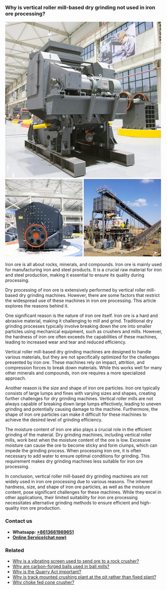 <h3>Why is vertical roller mill-based dry grinding not used in iron ore processing?</h3><img src='1701671444.jpg' alt=''><p>Iron ore is all about rocks, minerals, and compounds. Iron ore is mainly used for manufacturing iron and steel products. It is a crucial raw material for iron and steel production, making it essential to ensure its quality during processing.</p><p>Dry processing of iron ore is extensively performed by vertical roller mill-based dry grinding machines. However, there are some factors that restrict the widespread use of these machines in iron ore processing. This article explores the reasons behind it.</p><p>One significant reason is the nature of iron ore itself. Iron ore is a hard and abrasive material, making it challenging to mill and grind. Traditional dry grinding processes typically involve breaking down the ore into smaller particles using mechanical equipment, such as crushers and mills. However, the hardness of iron ore often exceeds the capabilities of these machines, leading to increased wear and tear and reduced efficiency.</p><p>Vertical roller mill-based dry grinding machines are designed to handle various materials, but they are not specifically optimized for the challenges presented by iron ore. These machines rely on impact, attrition, and compression forces to break down materials. While this works well for many other minerals and compounds, iron ore requires a more specialized approach.</p><p>Another reason is the size and shape of iron ore particles. Iron ore typically consists of large lumps and fines with varying sizes and shapes, creating further challenges for dry grinding machines. Vertical roller mills are not always capable of breaking down large lumps effectively, leading to uneven grinding and potentially causing damage to the machine. Furthermore, the shape of iron ore particles can make it difficult for these machines to achieve the desired level of grinding efficiency.</p><p>The moisture content of iron ore also plays a crucial role in the efficient grinding of the material. Dry grinding machines, including vertical roller mills, work best when the moisture content of the ore is low. Excessive moisture can cause the ore to become sticky and form clumps, which can impede the grinding process. When processing iron ore, it is often necessary to add water to ensure optimal conditions for grinding. This requirement makes dry grinding machines less suitable for iron ore processing.</p><p>In conclusion, vertical roller mill-based dry grinding machines are not widely used in iron ore processing due to various reasons. The inherent hardness, size, and shape of iron ore particles, as well as the moisture content, pose significant challenges for these machines. While they excel in other applications, their limited suitability for iron ore processing necessitates alternative grinding methods to ensure efficient and high-quality iron ore production.</p><h3>Contact us</h3><ul><li><strong>Whatsapp:&nbsp;<a href="https://wa.me/8613661969651">+8613661969651</a></strong></li><li><a href="https://swt.shibang-china.com/?git&amp;zhl&amp;Why-is-vertical-roller-mill-based-dry-grinding-not-used-in-iron-ore-processing"><strong>Online Service(chat now)</strong></a></li></ul><h3>Related</h3><ul><li><a href='Why-is-a-vibrating-screen-used-to-send-ore-to-a-rock-crusher.md'>Why is a vibrating screen used to send ore to a rock crusher?</a></li><li><a href='Why-are-carbon-forged-balls-used-in-ball-mills.md'>Why are carbon-forged balls used in ball mills?</a></li><li><a href='Why-is-the-Quarry-Act-important.md'>Why is the Quarry Act important?</a></li><li><a href='Why-is-track-mounted-crushing-plant-at-the-pit-rather-than-fixed-plant.md'>Why is track mounted crushing plant at the pit rather than fixed plant?</a></li><li><a href='Why-choke-fed-cone-crusher.md'>Why choke fed cone crusher?</a></li></ul>